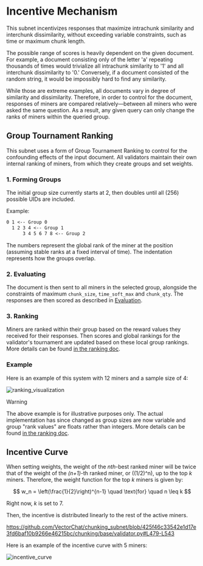 # Incentive Mechanism

This subnet incentivizes responses that maximize intrachunk similarity and interchunk dissimilarity, without exceeding variable constraints, such as time or maximum chunk length.

The possible range of scores is heavily dependent on the given document. For example, a document consisting only of the letter 'a' repeating thousands of times would trivialize all intrachunk similarity to '1' and all interchunk dissimilarity to '0.' Conversely, if a document consisted of the random string, it would be impossibly hard to find any similarity.

While those are extreme examples, all documents vary in degree of similarity and dissimilarity. Therefore, in order to control for the document, responses of miners are compared relatively—between all miners who were asked the same question. As a result, any given query can only change the ranks of miners within the queried group.

## Group Tournament Ranking

This subnet uses a form of Group Tournament Ranking to control for the confounding effects of the input document. All validators maintain their own internal ranking of miners, from which they create groups and set weights.

### 1. Forming Groups

The initial group size currently starts at 2, then doubles until all (256) possible UIDs are included.

Example:

```txt
0 1 <-- Group 0
  1 2 3 4 <-- Group 1
      3 4 5 6 7 8 <-- Group 2
```

The numbers represent the global rank of the miner at the position (assuming stable ranks at a fixed interval of time). The indentation represents how the groups overlap.

### 2. Evaluating

The document is then sent to all miners in the selected group, alongside the constraints of maximum `chunk_size`, `time_soft_max` and `chunk_qty`. The responses are then scored as described in [Evaluation](./evaluation.md).

### 3. Ranking

Miners are ranked within their group based on the reward values they received for their responses. Then scores and global rankings for the validator's tournament are updated based on these local group rankings. More details can be found [in the ranking doc](./ranking.md).

### Example

Here is an example of this system with 12 miners and a sample size of 4:

![ranking_visualization](../assets/ranking_visualization.png)

> [!WARNING]
> The above example is for illustrative purposes only. The actual implementation has since changed as group sizes are now variable and group "rank values" are floats rather than integers. More details can be found [in the ranking doc](./ranking.md).

## Incentive Curve

When setting weights, the weight of the _nth_-best ranked miner will be twice that of the weight of the _(n+1)_-th ranked miner, or \((1/2)^n\), up to the top _k_ miners. Therefore, the weight function for the top _k_ miners is given by:

$$
w_n = \left(\frac{1}{2}\right)^{n-1} \quad \text{for} \quad n \leq k
$$

Right now, _k_ is set to 7.

Then, the incentive is distributed linearly to the rest of the active miners.

https://github.com/VectorChat/chunking_subnet/blob/425f46c33542e1d17e3fd6baf10b9266e46215bc/chunking/base/validator.py#L479-L543

Here is an example of the incentive curve with 5 miners:

![incentive_curve](../assets/incentive_curve.png)
